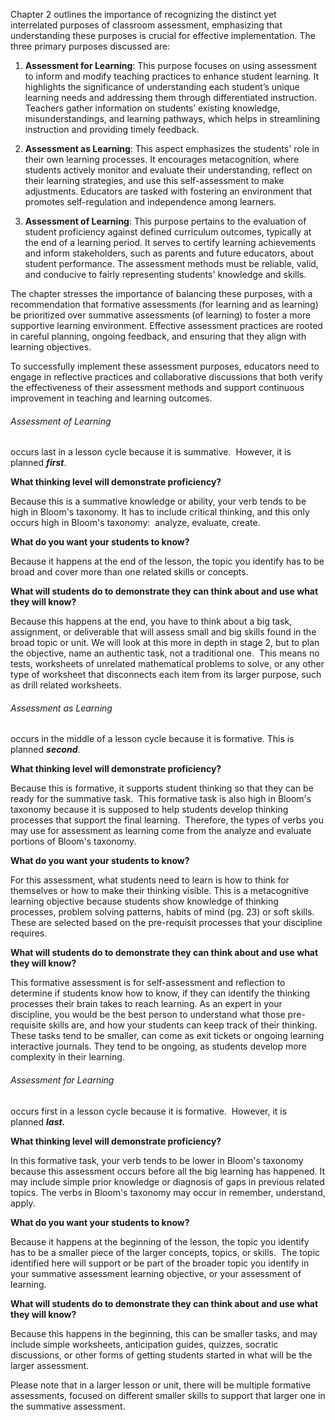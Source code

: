 
Chapter 2 outlines the importance of recognizing the distinct yet interrelated purposes of classroom assessment, emphasizing that understanding these purposes is crucial for effective implementation. The three primary purposes discussed are:

1. **Assessment for Learning**: This purpose focuses on using assessment to inform and modify teaching practices to enhance student learning. It highlights the significance of understanding each student’s unique learning needs and addressing them through differentiated instruction. Teachers gather information on students’ existing knowledge, misunderstandings, and learning pathways, which helps in streamlining instruction and providing timely feedback.

2. **Assessment as Learning**: This aspect emphasizes the students' role in their own learning processes. It encourages metacognition, where students actively monitor and evaluate their understanding, reflect on their learning strategies, and use this self-assessment to make adjustments. Educators are tasked with fostering an environment that promotes self-regulation and independence among learners.

3. **Assessment of Learning**: This purpose pertains to the evaluation of student proficiency against defined curriculum outcomes, typically at the end of a learning period. It serves to certify learning achievements and inform stakeholders, such as parents and future educators, about student performance. The assessment methods must be reliable, valid, and conducive to fairly representing students' knowledge and skills.

	

The chapter stresses the importance of balancing these purposes, with a recommendation that formative assessments (for learning and as learning) be prioritized over summative assessments (of learning) to foster a more supportive learning environment. Effective assessment practices are rooted in careful planning, ongoing feedback, and ensuring that they align with learning objectives.

To successfully implement these assessment purposes, educators need to engage in reflective practices and collaborative discussions that both verify the effectiveness of their assessment methods and support continuous improvement in teaching and learning outcomes.


###### Assessment of Learning 
occurs last in a lesson cycle because it is summative.  However, it is planned _**first**_.

**What thinking level will demonstrate proficiency?**

Because this is a summative knowledge or ability, your verb tends to be high in Bloom's taxonomy. It has to include critical thinking, and this only occurs high in Bloom's taxonomy:  analyze, evaluate, create.

**What do you want your students to know?**

Because it happens at the end of the lesson, the topic you identify has to be broad and cover more than one related skills or concepts.

**What will students do to demonstrate they can think about and use what they will know?**

Because this happens at the end, you have to think about a big task, assignment, or deliverable that will assess small and big skills found in the broad topic or unit. We will look at this more in depth in stage 2, but to plan the objective, name an authentic task, not a traditional one.  This means no tests, worksheets of unrelated mathematical problems to solve, or any other type of worksheet that disconnects each item from its larger purpose, such as drill related worksheets.

###### Assessment as Learning 
occurs in the middle of a lesson cycle because it is formative. This is planned _**second**_.

**What thinking level will demonstrate proficiency?**

Because this is formative, it supports student thinking so that they can be ready for the summative task.  This formative task is also high in Bloom's taxonomy because it is supposed to help students develop thinking processes that support the final learning.  Therefore, the types of verbs you may use for assessment as learning come from the analyze and evaluate portions of Bloom's taxonomy.

**What do you want your students to know?**

For this assessment, what students need to learn is how to think for themselves or how to make their thinking visible. This is a metacognitive learning objective because students show knowledge of thinking processes, problem solving patterns, habits of mind (pg. 23) or soft skills. These are selected based on the pre-requisit processes that your discipline requires.

**What will students do to demonstrate they can think about and use what they will know?**

This formative assessment is for self-assessment and reflection to determine if students know how to know, if they can identify the thinking processes their brain takes to reach learning. As an expert in your discipline, you would be the best person to understand what those pre-requisite skills are, and how your students can keep track of their thinking. These tasks tend to be smaller, can come as exit tickets or ongoing learning interactive journals. They tend to be ongoing, as students develop more complexity in their learning.

###### Assessment for Learning 
occurs first in a lesson cycle because it is formative.  However, it is planned _**last.**_

**What thinking level will demonstrate proficiency?**

In this formative task, your verb tends to be lower in Bloom's taxonomy because this assessment occurs before all the big learning has happened. It may include simple prior knowledge or diagnosis of gaps in previous related topics. The verbs in Bloom's taxonomy may occur in remember, understand, apply.

**What do you want your students to know?**

Because it happens at the beginning of the lesson, the topic you identify has to be a smaller piece of the larger concepts, topics, or skills.  The topic identified here will support or be part of the broader topic you identify in your summative assessment learning objective, or your assessment of learning.

**What will students do to demonstrate they can think about and use what they will know?**

Because this happens in the beginning, this can be smaller tasks, and may include simple worksheets, anticipation guides, quizzes, socratic discussions, or other forms of getting students started in what will be the larger assessment.

Please note that in a larger lesson or unit, there will be multiple formative assessments, focused on different smaller skills to support that larger one in the summative assessment.